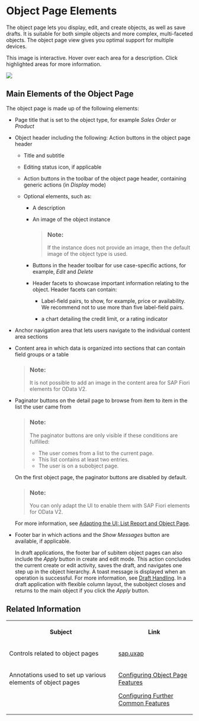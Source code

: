 <!-- loio645e27ae85d54c8cbc3f6722184a24a1 -->

# Object Page Elements

The object page lets you display, edit, and create objects, as well as save drafts. It is suitable for both simple objects and more complex, multi-faceted objects. The object page view gives you optimal support for multiple devices.



This image is interactive. Hover over each area for a description. Click highlighted areas for more information.

![](images/Image_Map_Object_Page_Elements_in_SAP_Fiori_Elements_V4_e14e87e.png)



<a name="loio645e27ae85d54c8cbc3f6722184a24a1__section_m13_dsz_mlb"/>

## Main Elements of the Object Page

The object page is made up of the following elements:

-   Page title that is set to the object type, for example *Sales Order* or *Product*

-   Object header including the following: Action buttons in the object page header

    -   Title and subtitle

    -   Editing status icon, if applicable

    -   Action buttons in the toolbar of the object page header, containing generic actions \(in *Display* mode\)

    -   Optional elements, such as:

        -   A description

        -   An image of the object instance

            > ### Note:  
            > If the instance does not provide an image, then the default image of the object type is used.

        -   Buttons in the header toolbar for use case-specific actions, for example, *Edit* and *Delete*

        -   Header facets to showcase important information relating to the object. Header facets can contain:

            -   Label-field pairs, to show, for example, price or availability. We recommend not to use more than five label-field pairs.

            -   a chart detailing the credit limit, or a rating indicator




-   Anchor navigation area that lets users navigate to the individual content area sections

-   Content area in which data is organized into sections that can contain field groups or a table

    > ### Note:  
    > It is not possible to add an image in the content area for SAP Fiori elements for OData V2.

-   Paginator buttons on the detail page to browse from item to item in the list the user came from

    > ### Note:  
    > The paginator buttons are only visible if these conditions are fulfilled:
    > 
    > -   The user comes from a list to the current page.
    > -   This list contains at least two entries.
    > -   The user is on a subobject page.

    On the first object page, the paginator buttons are disabled by default.

    > ### Note:  
    > You can only adapt the UI to enable them with SAP Fiori elements for OData V2.

    For more information, see [Adapting the UI: List Report and Object Page](adapting-the-ui-list-report-and-object-page-0d2f1a9.md).

-   Footer bar in which actions and the *Show Messages* button are available, if applicable.

    In draft applications, the footer bar of subitem object pages can also include the *Apply* button in create and edit mode. This action concludes the current create or edit activity, saves the draft, and navigates one step up in the object hierarchy. A toast message is displayed when an operation is successful. For more information, see [Draft Handling](draft-handling-ed9aa41.md). In a draft application with flexible column layout, the subobject closes and returns to the main object if you click the *Apply* button.




<a name="loio645e27ae85d54c8cbc3f6722184a24a1__section_s13_dsz_mlb"/>

## Related Information


<table>
<tr>
<th valign="top">

Subject

</th>
<th valign="top">

Link

</th>
</tr>
<tr>
<td valign="top">

Controls related to object pages

</td>
<td valign="top">

[sap.uxap](../10_More_About_Controls/sap-uxap-de71337.md) 

</td>
</tr>
<tr>
<td valign="top">

Annotations used to set up various elements of object pages

</td>
<td valign="top">

[Configuring Object Page Features](configuring-object-page-features-d26d3dd.md)

[Configuring Further Common Features](configuring-further-common-features-a4d3c46.md)

</td>
</tr>
</table>

